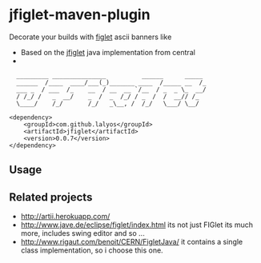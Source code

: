 # jfiglet-maven-plugin
Decorate your builds with [figlet](http://www.figlet.org/) ascii banners like
- Based on the [jfiglet](https://lalyos.github.io/jfiglet/) java implementation from central
- 

```
  _________ _______________          ______      _____ 
  ______  /____  ____/___(_)_______ ____  /_____ __  /_
  ___ _  / ___  /_    __  / __  __ `/__  / _  _ \_  __/
  / /_/ /   _  __/    _  /  _  /_/ / _  /  /  __// /_  
  \____/    /_/       /_/   _\__, /  /_/   \___/ \__/  
```



```
<dependency>
	<groupId>com.github.lalyos</groupId>
	<artifactId>jfiglet</artifactId>
	<version>0.0.7</version>
</dependency>
```

## Usage

## Related projects

- http://artii.herokuapp.com/
- http://www.jave.de/eclipse/figlet/index.html its not just FIGlet its  much more, includes swing editor and so ...
- http://www.rigaut.com/benoit/CERN/FigletJava/ it contains a single class implementation, so i choose this one.


